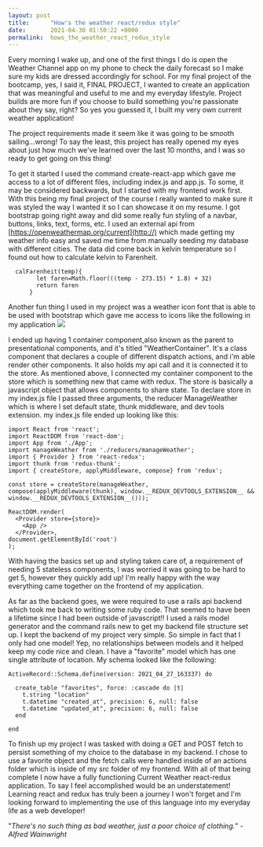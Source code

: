 ```yaml
---
layout: post
title:      "How's the weather react/redux style"
date:       2021-04-30 01:50:22 +0000
permalink:  hows_the_weather_react_redux_style
---
```



Every morning I wake up, and one of the first things I do is open the Weather Channel app on my phone to check the daily forecast so I make sure my kids are dressed accordingly for school. For my final project of the bootcamp, yes, I said it, FINAL PROJECT, I wanted to create an application that was meaningful and useful to me and my everyday lifestyle. Project builds are more fun if you choose to build something you're passionate about they say, right? So yes you guessed it, I built my very own current weather application!

The project requirements made it seem like it was going to be smooth sailing...wrong! To say the least, this project has really opened my eyes about just how much we've learned over the last 10 months, and I was so ready to get going on this thing! 

To get it started I used the command create-react-app which gave me access to a lot of different files, including index.js and app.js.  To some, it may be considered backwards, but I started with my frontend work first. With this being my final project of the course I really wanted to make sure it was styled the way I wanted it so I can showcase it on my resume. I got bootstrap going right away and did some really fun styling of a navbar, buttons, links, text, forms, etc. I used an external api from [https://openweathermap.org/current](http://) which made getting my weather info easy and saved me time from manually seeding my database with different cities. The data did come back in kelvin temperature so I found out how to calculate kelvin to Farenheit. 
```
  calFarenheit(temp){
        let faren=Math.floor(((temp - 273.15) * 1.8) + 32)
        return faren
      }
```
Another fun thing I used in my project was a weather icon font that is able to be used with bootstrap which gave me access to icons like the following in my application
 ![](https://camo.githubusercontent.com/91fd4b7a52c88bca80c99267c5189b910fcf176d2067a2917f7b55ccdece3b7d/687474703a2f2f692e696d6775722e636f6d2f586d5a573271332e706e67)
 
 I ended up having 1 container component,also known as the parent to presentational components, and it's titled "WeatherContainer". It's a class component that declares a couple of different dispatch actions, and i'm able render other components.  It also  holds my api call  and it is connected it to the store. 
 As mentioned above, I connected my container component to the store which is something new that came with redux. The store is basically a javascript object that allows components to share state. To declare store in my index.js file  I passed three arguments, the reducer ManageWeather which is where I set default state, thunk middleware, and dev tools extension. my index.js file ended up looking like this:

```
import React from 'react';
import ReactDOM from 'react-dom';
import App from './App';
import manageWeather from './reducers/manageWeather';
import { Provider } from 'react-redux';
import thunk from 'redux-thunk';
import { createStore, applyMiddleware, compose} from 'redux';

const store = createStore(manageWeather, compose(applyMiddleware(thunk), window.__REDUX_DEVTOOLS_EXTENSION__ && window.__REDUX_DEVTOOLS_EXTENSION__()));

ReactDOM.render(
  <Provider store={store}>
    <App />
  </Provider>,
document.getElementById('root')
);
```
 
 With having the basics set up and styling taken care of,  a requirement of needing  5 stateless components, I was worried it was going to be hard to get 5, however they quickly add up! I'm really happy with the way everything came together on the frontend of my application.

As far as the backend goes, we were required to use a rails api backend which took me back to writing some ruby code. That seemed to have been a lifetime since I had been outside of javascript!! I used a rails model generator  and the command rails new to get my backend file structure set up. I kept the backend of my project very simple. So simple in fact that I only had one model! Yep, no relationships between models and it helped keep my code nice and clean.  I have a "favorite" model which has one single attribute of location. My schema looked like the following:

```
ActiveRecord::Schema.define(version: 2021_04_27_163337) do

  create_table "favorites", force: :cascade do |t|
    t.string "location"
    t.datetime "created_at", precision: 6, null: false
    t.datetime "updated_at", precision: 6, null: false
  end

end
```

To finish up my project I was tasked with doing a GET and POST fetch to persist something of my choice to the database in my backend. I chose to use a favorite object and the fetch calls were handled inside of an actions folder which is inside of my src folder of my frontend. With all of that being complete I now have a fully functioning Current Weather react-redux application. To say I feel accomplished would be an understatement! Learning react and redux has truly been a journey I won't forget and I'm looking forward to implementing the use of this language into my everyday life as a web developer!


"*There's no such thing as bad weather, just a poor choice of clothing.*" - *Alfred Wainwright*



